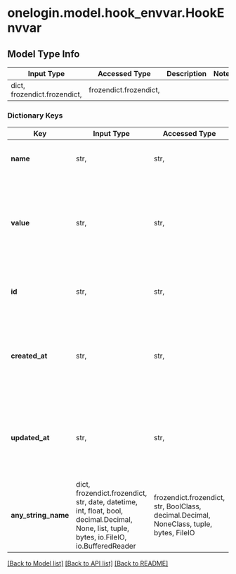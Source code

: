 # onelogin.model.hook_envvar.HookEnvvar

## Model Type Info
Input Type | Accessed Type | Description | Notes
------------ | ------------- | ------------- | -------------
dict, frozendict.frozendict,  | frozendict.frozendict,  |  | 

### Dictionary Keys
Key | Input Type | Accessed Type | Description | Notes
------------ | ------------- | ------------- | ------------- | -------------
**name** | str,  | str,  | The name of the environment variable. | 
**value** | str,  | str,  | The secret value that will be encrypted at rest and injected in applicable hook functions at run time. | 
**id** | str,  | str,  | A unique identifier for the Hook Environment Variable | [optional] 
**created_at** | str,  | str,  | The ISO8601 formatted date that the environment variable was created. | [optional] 
**updated_at** | str,  | str,  | The ISO8601 formatted date that the environment variable was last updated. | [optional] 
**any_string_name** | dict, frozendict.frozendict, str, date, datetime, int, float, bool, decimal.Decimal, None, list, tuple, bytes, io.FileIO, io.BufferedReader | frozendict.frozendict, str, BoolClass, decimal.Decimal, NoneClass, tuple, bytes, FileIO | any string name can be used but the value must be the correct type | [optional]

[[Back to Model list]](../../README.md#documentation-for-models) [[Back to API list]](../../README.md#documentation-for-api-endpoints) [[Back to README]](../../README.md)

